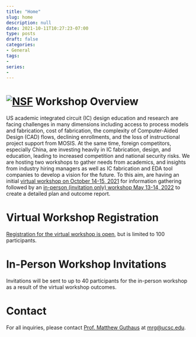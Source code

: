 ```yaml
---
title: "Home"
slug: home
description: null
date: 2021-10-11T10:27:23-07:00
type: posts
draft: false
categories:
- General
tags:
-
series:
-
---
```



# [![NSF](nsf.png)](http://nsf.gov) Workshop Overview

US academic integrated circuit (IC) design education and research are
facing challenges in many dimensions including access to process
models and fabrication, cost of fabrication, the complexity of
Computer-Aided Design (CAD) flows, declining enrollments, and the loss
of instructional project support from MOSIS.  At the same time,
foreign competitors, especially China, are investing heavily in IC
fabrication, design, and education, leading to increased competition
and national security risks. We are hosting two workshops to gather
needs from academics, and insights from industry hiring managers as
well as IC fabrication and EDA tool companies to develop a vision for
the future.  To this aim, are having an initial [virtual workshop on
October 14-15, 2021](oct_meeting) for information gathering followed
by an [in-person (invitation only) workshop May 13-14, 2022](may_meeting) to create a
detailed plan and outcome report.

# Virtual Workshop Registration

[Registration for the virtual workshop is
open](https://ucsc.zoom.us/meeting/register/tJIpd-6rrzIoHNJHVno4DllAomwRRyfeag5X),
but is limited to 100 participants.

# In-Person Workshop Invitations

Invitations will be sent to up to 40 participants for the in-person
workshop as a result of the virtual workshop outcomes.

# Contact

For all inquiries, please contact [Prof. Matthew Guthaus](https://engineering.ucsc.edu/people/mrg) at mrg@ucsc.edu.

&nbsp;
